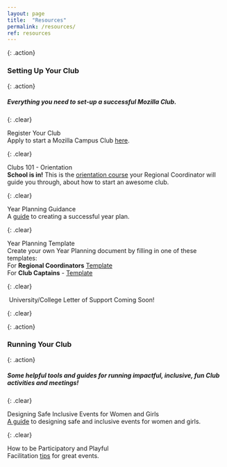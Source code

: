 ```yaml
---
layout: page
title:  "Resources"
permalink: /resources/
ref: resources
---
```


{: .action}
### Setting Up Your Club

{: .action}
##### Everything you need to set-up a successful Mozilla Club.

{: .clear}
&nbsp;

<div class="resources">
  <img src="{{ site.baseurl }}/static/img/book.png" alt="">
  <div class="head-link">Register Your Club</div>
  <span>Apply to start a Mozilla Campus Club <a href="https://docs.google.com/forms/d/e/1FAIpQLSc0JzGH3ivpOEH8GeUZTlDMHXhYbmXqs4Ejey-O2ZAw_TXV8Q/viewform">here</a>.</span>
</div>

{: .clear}
&nbsp;

<div class="resources">
  <img src="{{ site.baseurl }}/static/img/book.png" alt="">
  <div class="head-link">Clubs 101 - Orientation</div>
  <span>
  <b>School is in!</b> This is the <a href="hhttps://mozilla.teachable.com/courses/mozilla-campus-club-training/" target="_blank">orientation course</a> your Regional Coordinator will guide you through, about how to start an awesome club.
  </span>
</div>


{: .clear}
&nbsp;

<div class="resources">
  <img src="{{ site.baseurl }}/static/img/pencil.png" alt="">
  <div class="head-link">Year Planning Guidance</div>
  <span>A <a href="https://docs.google.com/document/d/16C7fTPFCkLsgm4p2sikxDxaFuRBgRG-Hx8jRbbkNW64/pub" target="_blank">guide</a> to creating a successful year plan.</span>
</div>

{: .clear}
&nbsp;

<div class="resources">
  <img src="{{ site.baseurl }}/static/img/calendar.png" alt="">
  <div class="head-link">Year Planning Template</div>
  <span>
    Create your own Year Planning document by filling in one of these templates:<br>
     For <b>Regional Coordinators</b> <a href="https://docs.google.com/document/d/10xe5M32Cr5o-JupwCq3Rn6WsBYuLNdAaWxonnCS0LSw/copy" target="_blank">Template</a><br>
     For <b>Club Captains</b> - <a href="https://docs.google.com/document/d/1DKQd0decBLoAMep6weXINDP4zrURFbhHl7061SO5UYA/copy" target="_blank">Template</a>
  </span>
</div>

{: .clear}
&nbsp;

<div class="resources">
  <img src="{{ site.baseurl }}/static/img/calendar.png" alt="">
  <a class="head-link">University/College Letter of Support </a>
  <span>
  Coming Soon!
  </span>
</div>

{: .clear}
&nbsp;

{: .action}
### Running Your Club

{: .action}
##### Some helpful tools and guides for running impactful, inclusive, fun Club activities and meetings!

{: .clear}
&nbsp;

<div class="resources">
  <img src="{{ site.baseurl }}/static/img/book.png" alt="">
  <div class="head-link">Designing Safe Inclusive Events for Women and Girls</div>
  <span>
  <a href="http://mozilla.github.io/learning-networks/clubs/events-women-girls-guide/">A guide</a> to designing safe and inclusive events for women and girls.
  </span>
</div>

{: .clear}
&nbsp;

<div class="resources">
  <img src="{{ site.baseurl }}/static/img/book.png" alt="">
  <div class="head-link">How to be Participatory and Playful</div>
  <span>Facilitation <a href="http://mozilla.github.io/learning-networks/clubs/encouraging-participatory-playful-learning/" class="head-link">tips</a> for great events.</span>
</div>
